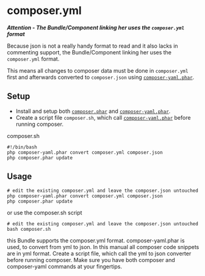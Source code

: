 # composer.yml

_**Attention - The Bundle/Component linking her uses the `composer.yml` format**_

Because json is not a really handy format to read and it also lacks in commenting support, the Bundle/Component linking her uses the `composer.yml` format. 

This means all changes to composer data must be done in `composer.yml` first and afterwards converted to `composer.json` using [`composer-yaml.phar`][link_composer-yaml_phar]. 

## Setup
* Install and setup both [`composer.phar`][link_composer_phar] and [`composer-yaml.phar`][link_composer-yaml_phar].
* Create a script file `composer.sh`, which call [`composer-yaml.phar`][link_composer-yaml_phar] before running composer. 

composer.sh
```
#!/bin/bash
php composer-yaml.phar convert composer.yml composer.json
php composer.phar update
```

## Usage
```
# edit the existing composer.yml and leave the composer.json untouched
php composer-yaml.phar convert composer.yml composer.json
php composer.phar update
```
or use the composer.sh script
```
# edit the existing composer.yml and leave the composer.json untouched
bash composer.sh
```

this Bundle supports the composer.yml format. composer-yaml.phar is used, to convert from yml to json. In this manual all composer code snippets are in yml format. Create a script file, which call the yml to json converter before running composer. Make sure you have both composer and composer-yaml commands at your fingertips.

[link_composer-yaml_phar]: dist/composer-yaml.phar?raw=true
[link_composer_phar]: https://getcomposer.org/download/